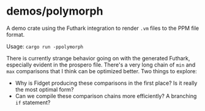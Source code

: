 # demos/polymorph

A demo crate using the Futhark integration to render `.vm` files to the PPM file format.

Usage: `cargo run -ppolymorph`

There is currently strange behavior going on with the generated Futhark, especially evident in the prospero file. There's a very long chain of `min` and `max` comparisons that I think can be optimized better. Two things to explore:
- Why is Fidget producing these comparisons in the first place? Is it really the most optimal form?
- Can we compile these comparison chains more efficiently? A branching `if` statement?
